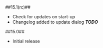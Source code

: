 ##15.1(rc)##

- Check for updates on start-up
- Changelog added to update dialog ***TODO***

##15.0##

- Initial release